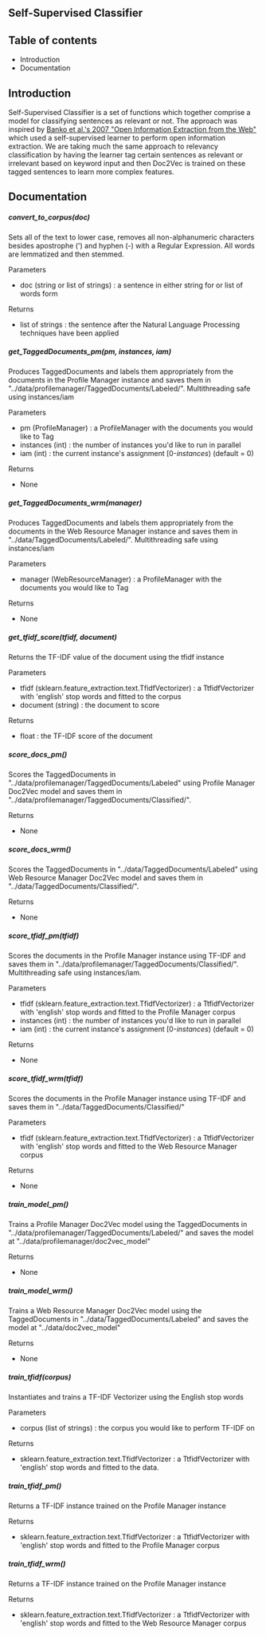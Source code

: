 **Self-Supervised Classifier**
----------------------

## Table of contents
* Introduction
* Documentation

## Introduction

Self-Supervised Classifier is a set of functions which together comprise a model for classifying sentences as relevant or not. The approach was inspired by [Banko et al.'s 2007 "Open Information Extraction from the Web"](https://www.aaai.org/Papers/IJCAI/2007/IJCAI07-429.pdf) which used a self-supervised learner to perform open information extraction. We are taking much the same approach to relevancy classification by having the learner tag certain sentences as relevant or irrelevant based on keyword input and then Doc2Vec is trained on these tagged sentences to learn more complex features.

## Documentation

##### convert_to_corpus(doc)

Sets all of the text to lower case, removes all non-alphanumeric characters besides apostrophe (') and hyphen (-) with a Regular Expression. All words are lemmatized and then stemmed.

Parameters
* doc (string or list of strings) : a sentence in either string for or list of words form

Returns
* list of strings : the sentence after the Natural Language Processing techniques have been applied

##### get_TaggedDocuments_pm(pm, instances, iam)

Produces TaggedDocuments and labels them appropriately from the documents in the Profile Manager instance and saves them in "../data/profilemanager/TaggedDocuments/Labeled/". Multithreading safe using instances/iam

Parameters 
* pm (ProfileManager) : a ProfileManager with the documents you would like to Tag
* instances (int) : the number of instances you'd like to run in parallel
* iam (int) : the current instance's assignment [0-*instances*) (default = 0)

Returns
* None

##### get_TaggedDocuments_wrm(manager)

Produces TaggedDocuments and labels them appropriately from the documents in the Web Resource Manager instance and saves them in "../data/TaggedDocuments/Labeled/". Multithreading safe using instances/iam

Parameters
* manager (WebResourceManager) : a ProfileManager with the documents you would like to Tag

Returns
* None

##### get_tfidf_score(tfidf, document)

Returns the TF-IDF value of the document using the tfidf instance

Parameters
* tfidf (sklearn.feature_extraction.text.TfidfVectorizer) : a TtfidfVectorizer with 'english' stop words and fitted to the corpus
* document (string) : the document to score

Returns
* float : the TF-IDF score of the document

##### score_docs_pm()

Scores the TaggedDocuments in "../data/profilemanager/TaggedDocuments/Labeled" using Profile Manager Doc2Vec model and saves them in "../data/profilemanager/TaggedDocuments/Classified/".

Returns
* None

##### score_docs_wrm()

Scores the TaggedDocuments in "../data/TaggedDocuments/Labeled" using Web Resource Manager Doc2Vec model and saves them in "../data/TaggedDocuments/Classified/".

Returns
* None

##### score_tfidf_pm(tfidf)

Scores the documents in the Profile Manager instance using TF-IDF and saves them in "../data/profilemanager/TaggedDocuments/Classified/". Multithreading safe using instances/iam.

Parameters
* tfidf (sklearn.feature_extraction.text.TfidfVectorizer) : a TtfidfVectorizer with 'english' stop words and fitted to the Profile Manager corpus
* instances (int) : the number of instances you'd like to run in parallel
* iam (int) : the current instance's assignment [0-*instances*) (default = 0)

Returns
* None

##### score_tfidf_wrm(tfidf)

Scores the documents in the Profile Manager instance using TF-IDF and saves them in "../data/TaggedDocuments/Classified/"

Parameters
* tfidf (sklearn.feature_extraction.text.TfidfVectorizer) : a TtfidfVectorizer with 'english' stop words and fitted to the Web Resource Manager corpus

Returns
* None

##### train_model_pm()

Trains a Profile Manager Doc2Vec model using the TaggedDocuments in "../data/profilemanager/TaggedDocuments/Labeled/" and saves the model at "../data/profilemanager/doc2vec_model"

Returns
* None

##### train_model_wrm()

Trains a Web Resource Manager Doc2Vec model using the TaggedDocuments in "../data/TaggedDocuments/Labeled" and saves the model at "../data/doc2vec_model"

Returns
* None

##### train_tfidf(corpus)

Instantiates and trains a TF-IDF Vectorizer using the English stop words

Parameters
* corpus (list of strings) : the corpus you would like to perform TF-IDF on

Returns
* sklearn.feature_extraction.text.TfidfVectorizer : a TtfidfVectorizer with 'english' stop words and fitted to the data.

##### train_tfidf_pm()
  
Returns a TF-IDF instance trained on the Profile Manager instance

Returns
* sklearn.feature_extraction.text.TfidfVectorizer : a TtfidfVectorizer with 'english' stop words and fitted to the Profile Manager corpus 

##### train_tfidf_wrm()

Returns a TF-IDF instance trained on the Profile Manager instance

Returns
* sklearn.feature_extraction.text.TfidfVectorizer : a TtfidfVectorizer with 'english' stop words and fitted to the Web Resource Manager corpus

